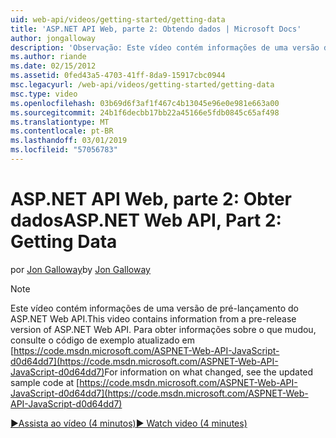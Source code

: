 ```yaml
---
uid: web-api/videos/getting-started/getting-data
title: 'ASP.NET API Web, parte 2: Obtendo dados | Microsoft Docs'
author: jongalloway
description: 'Observação: Este vídeo contém informações de uma versão de pré-lançamento do ASP.NET Web API'
ms.author: riande
ms.date: 02/15/2012
ms.assetid: 0fed43a5-4703-41ff-8da9-15917cbc0944
msc.legacyurl: /web-api/videos/getting-started/getting-data
msc.type: video
ms.openlocfilehash: 03b69d6f3af1f467c4b13045e96e0e981e663a00
ms.sourcegitcommit: 24b1f6decbb17bb22a45166e5fdb0845c65af498
ms.translationtype: MT
ms.contentlocale: pt-BR
ms.lasthandoff: 03/01/2019
ms.locfileid: "57056783"
---
```

<a name="aspnet-web-api-part-2-getting-data"></a><span data-ttu-id="cd70a-103">ASP.NET API Web, parte 2: Obter dados</span><span class="sxs-lookup"><span data-stu-id="cd70a-103">ASP.NET Web API, Part 2: Getting Data</span></span>
====================
<span data-ttu-id="cd70a-104">por [Jon Galloway](https://github.com/jongalloway)</span><span class="sxs-lookup"><span data-stu-id="cd70a-104">by [Jon Galloway](https://github.com/jongalloway)</span></span>

> [!NOTE]
> <span data-ttu-id="cd70a-105">Este vídeo contém informações de uma versão de pré-lançamento do ASP.NET Web API.</span><span class="sxs-lookup"><span data-stu-id="cd70a-105">This video contains information from a pre-release version of ASP.NET Web API.</span></span> <span data-ttu-id="cd70a-106">Para obter informações sobre o que mudou, consulte o código de exemplo atualizado em [https://code.msdn.microsoft.com/ASPNET-Web-API-JavaScript-d0d64dd7](https://code.msdn.microsoft.com/ASPNET-Web-API-JavaScript-d0d64dd7)</span><span class="sxs-lookup"><span data-stu-id="cd70a-106">For information on what changed, see the updated sample code at [https://code.msdn.microsoft.com/ASPNET-Web-API-JavaScript-d0d64dd7](https://code.msdn.microsoft.com/ASPNET-Web-API-JavaScript-d0d64dd7)</span></span>

[<span data-ttu-id="cd70a-107">&#9654;Assista ao vídeo (4 minutos)</span><span class="sxs-lookup"><span data-stu-id="cd70a-107">&#9654; Watch video (4 minutes)</span></span>](https://channel9.msdn.com/Blogs/ASP-NET-Site-Videos/getting-data)
